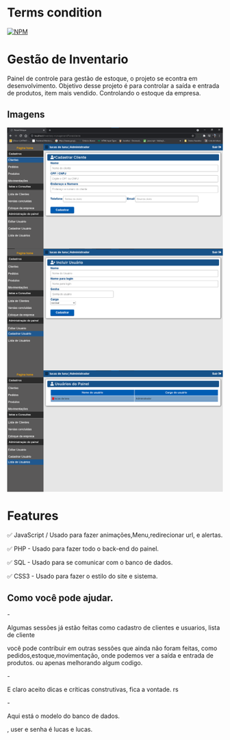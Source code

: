 # Terms condition
[![NPM](https://img.shields.io/bower/l/lucasluna-dev?style=for-the-badge)](https://github.com/lucasluna-dev/ControlPanel/blob/master/LICENSE)

<H1>Gestão de Inventario</H1>

<P>Painel de controle para gestão de estoque, o projeto se econtra em desenvolvimento. Objetivo desse projeto é para controlar a saída e entrada de produtos, item mais vendido. Controlando o estoque da empresa.</P>

## Imagens

<img align="center" alt="Lucas-Luna" src="estoque02.png">
<img align="center" alt="Lucas-Luna" src="estoque01.png">
<img align="center" alt="Lucas-Luna" src="estoque03.png">

<H1>Features</H1>

<p>✅ JavaScript / Usado para fazer animações,Menu,redirecionar url, e alertas.</p>
<p>✅ PHP - Usado para fazer todo o back-end do painel.</p>
<p>✅ SQL - Usado para se comunicar com o banco de dados.</p>
<p>✅ CSS3 - Usado para fazer o estilo do site e sistema.</p>

## Como você pode ajudar.

-<p>Algumas sessões já estão feitas como cadastro de clientes e usuarios, lista de cliente<p> <p>você pode contribuir em outras sessôes que ainda não foram feitas, como pedidos,estoque,movimentação, onde podemos ver a saída e entrada de produtos. ou apenas melhorando algum codigo.</p>

-<p>E claro aceito dicas e críticas construtivas, fica a vontade. rs</p>

-<p>Aqui está o modelo do banco de dados. <a href=""><a></p> , user e senha é lucas e lucas.



